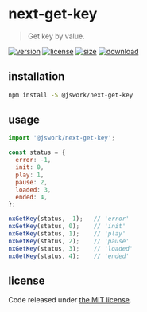 # next-get-key
> Get key by value.

[![version][version-image]][version-url]
[![license][license-image]][license-url]
[![size][size-image]][size-url]
[![download][download-image]][download-url]

## installation
```bash
npm install -S @jswork/next-get-key
```

## usage
```js
import '@jswork/next-get-key';

const status = {
  error: -1,
  init: 0,
  play: 1,
  pause: 2,
  loaded: 3,
  ended: 4,
};

nxGetKey(status, -1);   // 'error'
nxGetKey(status, 0);    // 'init'
nxGetKey(status, 1);    // 'play'
nxGetKey(status, 2);    // 'pause'
nxGetKey(status, 3);    // 'loaded'
nxGetKey(status, 4);    // 'ended'
```

## license
Code released under [the MIT license](https://github.com/afeiship/next-get-key/blob/master/LICENSE.txt).

[version-image]: https://img.shields.io/npm/v/@jswork/next-get-key
[version-url]: https://npmjs.org/package/@jswork/next-get-key

[license-image]: https://img.shields.io/npm/l/@jswork/next-get-key
[license-url]: https://github.com/afeiship/next-get-key/blob/master/LICENSE.txt

[size-image]: https://img.shields.io/bundlephobia/minzip/@jswork/next-get-key
[size-url]: https://github.com/afeiship/next-get-key/blob/master/dist/next-get-key.min.js

[download-image]: https://img.shields.io/npm/dm/@jswork/next-get-key
[download-url]: https://www.npmjs.com/package/@jswork/next-get-key
